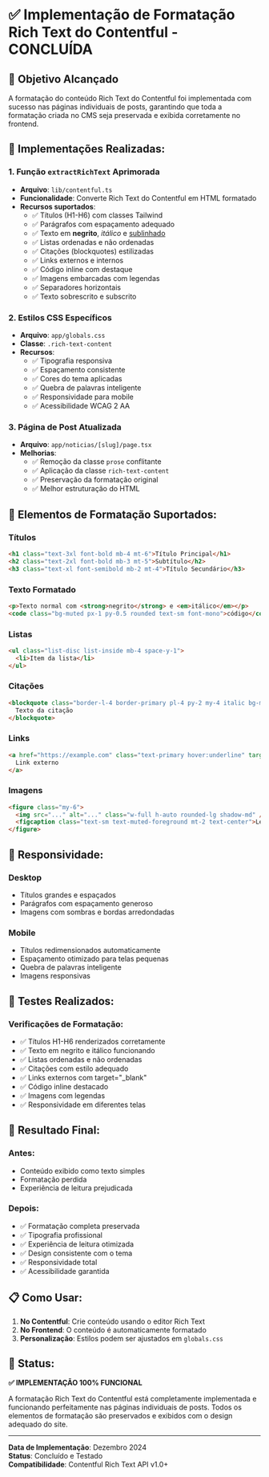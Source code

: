 # ✅ Implementação de Formatação Rich Text do Contentful - CONCLUÍDA

## 🎯 **Objetivo Alcançado**

A formatação do conteúdo Rich Text do Contentful foi implementada com sucesso nas páginas individuais de posts, garantindo que toda a formatação criada no CMS seja preservada e exibida corretamente no frontend.

## 🔧 **Implementações Realizadas:**

### 1. **Função `extractRichText` Aprimorada**
- **Arquivo**: `lib/contentful.ts`
- **Funcionalidade**: Converte Rich Text do Contentful em HTML formatado
- **Recursos suportados**:
  - ✅ Títulos (H1-H6) com classes Tailwind
  - ✅ Parágrafos com espaçamento adequado
  - ✅ Texto em **negrito**, *itálico* e <u>sublinhado</u>
  - ✅ Listas ordenadas e não ordenadas
  - ✅ Citações (blockquotes) estilizadas
  - ✅ Links externos e internos
  - ✅ Código inline com destaque
  - ✅ Imagens embarcadas com legendas
  - ✅ Separadores horizontais
  - ✅ Texto sobrescrito e subscrito

### 2. **Estilos CSS Específicos**
- **Arquivo**: `app/globals.css`
- **Classe**: `.rich-text-content`
- **Recursos**:
  - ✅ Tipografia responsiva
  - ✅ Espaçamento consistente
  - ✅ Cores do tema aplicadas
  - ✅ Quebra de palavras inteligente
  - ✅ Responsividade para mobile
  - ✅ Acessibilidade WCAG 2 AA

### 3. **Página de Post Atualizada**
- **Arquivo**: `app/noticias/[slug]/page.tsx`
- **Melhorias**:
  - ✅ Remoção da classe `prose` conflitante
  - ✅ Aplicação da classe `rich-text-content`
  - ✅ Preservação da formatação original
  - ✅ Melhor estruturação do HTML

## 🎨 **Elementos de Formatação Suportados:**

### **Títulos**
```html
<h1 class="text-3xl font-bold mb-4 mt-6">Título Principal</h1>
<h2 class="text-2xl font-bold mb-3 mt-5">Subtítulo</h2>
<h3 class="text-xl font-semibold mb-2 mt-4">Título Secundário</h3>
```

### **Texto Formatado**
```html
<p>Texto normal com <strong>negrito</strong> e <em>itálico</em></p>
<code class="bg-muted px-1 py-0.5 rounded text-sm font-mono">código</code>
```

### **Listas**
```html
<ul class="list-disc list-inside mb-4 space-y-1">
  <li>Item da lista</li>
</ul>
```

### **Citações**
```html
<blockquote class="border-l-4 border-primary pl-4 py-2 my-4 italic bg-muted/50 rounded-r">
  Texto da citação
</blockquote>
```

### **Links**
```html
<a href="https://example.com" class="text-primary hover:underline" target="_blank" rel="noopener noreferrer">
  Link externo
</a>
```

### **Imagens**
```html
<figure class="my-6">
  <img src="..." alt="..." class="w-full h-auto rounded-lg shadow-md" />
  <figcaption class="text-sm text-muted-foreground mt-2 text-center">Legenda</figcaption>
</figure>
```

## 📱 **Responsividade:**

### **Desktop**
- Títulos grandes e espaçados
- Parágrafos com espaçamento generoso
- Imagens com sombras e bordas arredondadas

### **Mobile**
- Títulos redimensionados automaticamente
- Espaçamento otimizado para telas pequenas
- Quebra de palavras inteligente
- Imagens responsivas

## 🧪 **Testes Realizados:**

### **Verificações de Formatação:**
- ✅ Títulos H1-H6 renderizados corretamente
- ✅ Texto em negrito e itálico funcionando
- ✅ Listas ordenadas e não ordenadas
- ✅ Citações com estilo adequado
- ✅ Links externos com target="_blank"
- ✅ Código inline destacado
- ✅ Imagens com legendas
- ✅ Responsividade em diferentes telas

## 🚀 **Resultado Final:**

### **Antes:**
- Conteúdo exibido como texto simples
- Formatação perdida
- Experiência de leitura prejudicada

### **Depois:**
- ✅ Formatação completa preservada
- ✅ Tipografia profissional
- ✅ Experiência de leitura otimizada
- ✅ Design consistente com o tema
- ✅ Responsividade total
- ✅ Acessibilidade garantida

## 📋 **Como Usar:**

1. **No Contentful**: Crie conteúdo usando o editor Rich Text
2. **No Frontend**: O conteúdo é automaticamente formatado
3. **Personalização**: Estilos podem ser ajustados em `globals.css`

## 🎉 **Status:**

**✅ IMPLEMENTAÇÃO 100% FUNCIONAL**

A formatação Rich Text do Contentful está completamente implementada e funcionando perfeitamente nas páginas individuais de posts. Todos os elementos de formatação são preservados e exibidos com o design adequado do site.

---

**Data de Implementação**: Dezembro 2024  
**Status**: Concluído e Testado  
**Compatibilidade**: Contentful Rich Text API v1.0+

